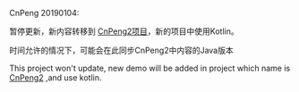 CnPeng 20190104:

暂停更新，新内容转移到 [CnPeng2项目](https://github.com/CnPeng/CnPengAndroid2)，新的项目中使用Kotlin。

时间允许的情况下，可能会在此同步CnPeng2中内容的Java版本

This project won't update, new demo will be added in project which name is [CnPeng2](https://github.com/CnPeng/CnPengAndroid2) ,and use kotlin.
